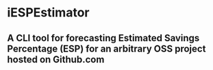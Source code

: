 # iESPEstimator

## A CLI tool for forecasting Estimated Savings Percentage (ESP) for an arbitrary OSS project hosted on Github.com
